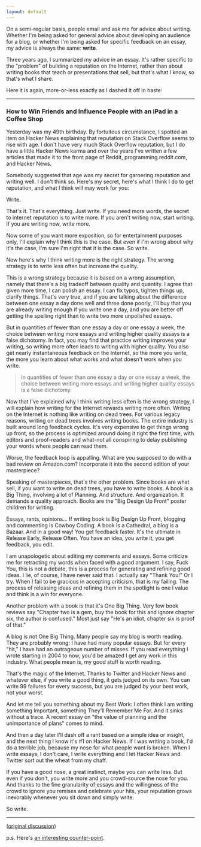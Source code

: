 ```yaml
---
layout: default
---
```


On a semi-regular basis, people email and ask me for advice about writing. Whether I'm being asked for general advice about developing an audience for a blog, or whether I'm being asked for specific feedback on an essay, my advice is always the same: **write**.

Three years ago, I summarized my advice in an essay. It's rather specific to the "problem" of building a reputation on the Internet, rather than about writing books that teach or presentations that sell, but that's what I know, so that's what I share.

Here it is again, more-or-less exactly as I dashed it off in haste:

---

### How to Win Friends and Influence People with an iPad in a Coffee Shop

Yesterday was my 49th birthday. By fortuitous circumstance, I spotted an item on Hacker News explaining that reputation on Stack Overflow seems to rise with age. I don't have very much Stack Overflow reputation, but I do have a little Hacker News karma and over the years I've written a few articles that made it to the front page of Reddit, programming.reddit.com, and Hacker News.

Somebody suggested that age was my secret for garnering reputation and writing well. I don't think so. Here's my secret, here's what I think I do to get reputation, and what I think will may work for you:

Write.

That's it. That's everything. Just write. If you need more words, the secret to internet reputation is to write more. If you aren't writing now, start writing. If you are writing now, write more.

Now some of you want more exposition, so for entertainment purposes only, I'll explain why I think this is the case. But even if I'm wrong about why it's the case, I'm sure I'm right that it is the case. So write.

Now here's why I think writing more is the right strategy. The wrong strategy is to write less often but increase the quality.

This is a wrong strategy because it is based on a wrong assumption, namely that there's a big tradeoff between quality and quantity. I agree that given more time, I can polish an essay. I can fix typos, tighten things up, clarify things. That's very true, and if you are talking about the difference between one essay a day done well and three done poorly, I'll buy that you are already writing enough if you write one a day, and you are better off getting the spelling right than to write two more unpolished essays.

But in quantities of fewer than one essay a day or one essay a week, the choice between writing more essays and writing higher quality essays is a false dichotomy. In fact, you may find that practice writing improves your writing, so writing more often leads to writing with higher quality. You also get nearly instantaneous feedback on the Internet, so the more you write, the more you learn about what works and what doesn't work when you write.

> In quantities of fewer than one essay a day or one essay a week, the choice between writing more essays and writing higher quality essays is a false dichotomy.

Now that I've explained why I think writing less often is the wrong strategy, I will explain how writing for the Internet rewards writing more often. Writing on the Internet is nothing like writing on dead trees. For various legacy reasons, writing on dead trees involves writing books. The entire industry is built around long feedback cycles. It's very expensive to get things wrong up front, so the process is optimized around doing it right the first time, with editors and proof-readers and what-not all conspiring to delay publishing your words where people can read them.

Worse, the feedback loop is appalling. What are you supposed to do with a bad review on Amazon.com? Incorporate it into the second edition of your masterpiece?

Speaking of masterpieces, that's the other problem. Since books are what sell, if you want to write on dead trees, you have to write books. A book is a Big Thing, involving a lot of Planning. And structure. And organization. It demands a quality approach. Books are the "Big Design Up Front" poster children for writing.

Essays, rants, opinions... If writing book is Big Design Up Front, blogging and commenting is Cowboy Coding. A book is a Cathedral, a blog is a Bazaar. And in a good way! You get feedback faster. It's the ultimate in Release Early, Release Often. You have an idea, you write it, you get feedback, you edit.

I am unapologetic about editing my comments and essays. Some criticize me for retracting my words when faced with a good argument. I say, Fuck You, this is not a debate, this is a process for generating and refining good ideas. I lie, of course, I have never said that. I actually say "Thank You!" Or I try. When I fail to be gracious in accepting criticism, that is my failing. The process of releasing ideas and refining them in the spotlight is one I value and think is a win for everyone.

Another problem with a book is that it's One Big Thing. Very few book reviews say "Chapter two is a gem, buy the book for this and ignore chapter six, the author is confused." Most just say "He's an idiot, chapter six is proof of that."

A blog is not One Big Thing. Many people say my blog is worth reading. They are probably wrong: I have had many popular essays. But for every "hit," I have had an outrageous number of misses. If you read everything I wrote starting in 2004 to now, you'd be amazed I get any work in this industry. What people mean is, my good stuff is worth reading.

That's the magic of the Internet. Thanks to Twitter and Hacker News and whatever else, if you write a good thing, it gets judged on its own. You can write 99 failures for every success, but you are judged by your best work, not your worst.

And let me tell you something about my Best Work: I often think I am writing something Important, something They'll Remember Me For. And it sinks without a trace. A recent essay on "the value of planning and the unimportance of plans" comes to mind.

And then a day later I'll dash off a rant based on a simple idea or insight, and the next thing I know it's #1 on Hacker News. If I was writing a book, I'd do a terrible job, because my nose for what people want is broken. When I write essays, I don't care, I write everything and I let Hacker News and Twitter sort out the wheat from my chaff.

If you have a good nose, a great instinct, maybe you can write less. But even if you don't, you write more and you crowd-source the nose for you. And thanks to the fine granularity of essays and the willingness of the crowd to ignore you remises and celebrate your hits, your reputation grows inexorably whenever you sit down and simply write.

So write.

---

([original discussion](http://news.ycombinator.com/item?id=2657934))

p.s. Here's [an interesting counter-point](http://news.ycombinator.com/item?id=2659029).
